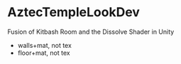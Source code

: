 # AztecTempleLookDev
 Fusion of Kitbash Room and the Dissolve Shader in Unity
+ walls+mat, not tex
+ floor+mat, not tex
